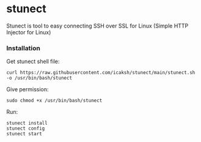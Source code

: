 # stunect
Stunect is tool to easy connecting SSH over SSL for Linux (Simple HTTP Injector for Linux)


### Installation

Get stunect shell file:

```
curl https://raw.githubusercontent.com/icaksh/stunect/main/stunect.sh -o /usr/bin/bash/stunect
```
Give permission:

```
sudo chmod +x /usr/bin/bash/stunect
```
Run:

```
stunect install
stunect config
stunect start
```
